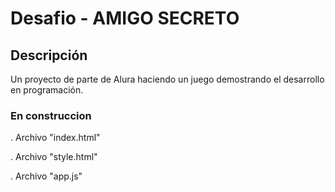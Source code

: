 <h1>Desafio - AMIGO SECRETO</h1>

<h2>Descripción</h2>
<p>Un proyecto de parte de Alura haciendo un juego demostrando el desarrollo en programación.</p>

<h3>En construccion</h3>

. Archivo "index.html"

. Archivo "style.html"

. Archivo "app.js"

